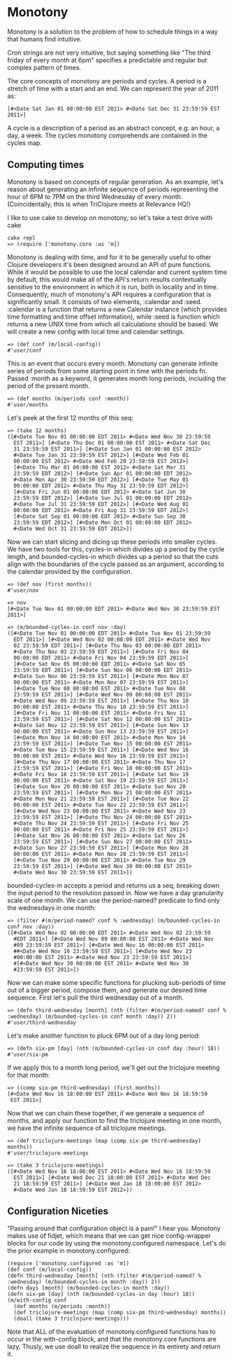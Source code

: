 # Monotony

Monotony is a solution to the problem of how to schedule things in a
way that humans find intuitive.

Cron strings are not very intuitive, but saying something like "The
third friday of every month at 6pm" specifies a predictable and
regular but complex pattern of times.

The core concepts of monotony are periods and cycles. A period is
a stretch of time with a start and an end. We can represent
the year of 2011 as:

    [#<Date Sat Jan 01 00:00:00 EST 2011> #<Date Sat Dec 31 23:59:59 EST 2011>]

A cycle is a description of a period as an abstract concept, e.g. an hour,
a day, a week. The cycles monotony comprehends are contained in the cycles
map.

## Computing times

Monotony is based on concepts of regular generation. As an example,
let's reason about generating an infinite sequence of periods
representing the hour of 6PM to 7PM on the third Wednesday of every
month. (Coincidentally, this is when TriClojure meets at Relevance
HQ!)

I like to use cake to develop on monotony, so let's take a test drive with
cake

    cake repl
    => (require ['monotony.core :as 'm])

Monotony is dealing with time, and for it to be generally useful to
other Clojure developers it's been designed around an API of pure
functions. While it would be possible to use the local calendar and
current system time by default, this would make all of the API's
return results contextually sensitive to the environment in which it
is run, both in locality and in time. Consequently, much of monotony's
API requires a configuration that is significantly small. It consists
of two elements, :calendar and :seed.  :calendar is a function that
returns a new Calendar instance (which provides time formatting and
time offset information), while :seed is function which returns a new
UNIX time from which all calculations should be based. We will create
a new config with local time and calendar settings.

    => (def conf (m/local-config))
    #'user/conf

This is an event that occurs every month. Monotony can generate infinite
series of periods from some starting point in time with the periods fn.
Passed :month as a keyword, it generates month long periods, including
the period of the present month.

    => (def months (m/periods conf :month))
    #'user/months

Let's peek at the first 12 months of this seq:

    => (take 12 months)
    ([#<Date Tue Nov 01 00:00:00 EDT 2011> #<Date Wed Nov 30 23:59:59
      EST 2011>] [#<Date Thu Dec 01 00:00:00 EST 2011> #<Date Sat Dec
      31 23:59:59 EST 2011>] [#<Date Sun Jan 01 00:00:00 EST 2012>
      #<Date Tue Jan 31 23:59:59 EST 2012>] [#<Date Wed Feb 01
      00:00:00 EST 2012> #<Date Wed Feb 29 23:59:59 EST 2012>]
      [#<Date Thu Mar 01 00:00:00 EST 2012> #<Date Sat Mar 31
      23:59:59 EDT 2012>] [#<Date Sun Apr 01 00:00:00 EDT 2012>
      #<Date Mon Apr 30 23:59:59 EDT 2012>] [#<Date Tue May 01
      00:00:00 EDT 2012> #<Date Thu May 31 23:59:59 EDT 2012>]
      [#<Date Fri Jun 01 00:00:00 EDT 2012> #<Date Sat Jun 30
      23:59:59 EDT 2012>] [#<Date Sun Jul 01 00:00:00 EDT 2012>
      #<Date Tue Jul 31 23:59:59 EDT 2012>] [#<Date Wed Aug 01
      00:00:00 EDT 2012> #<Date Fri Aug 31 23:59:59 EDT 2012>]
      [#<Date Sat Sep 01 00:00:00 EDT 2012> #<Date Sun Sep 30
      23:59:59 EDT 2012>] [#<Date Mon Oct 01 00:00:00 EDT 2012>
      #<Date Wed Oct 31 23:59:59 EDT 2012>])

Now we can start slicing and dicing up these periods into smaller
cycles. We have two tools for this, cycles-in which divides up a
period by the cycle length, and bounded-cycles-in which divides up a
period so that the cuts align with the boundaries of the cycle passed
as an argument, according to the calendar provided by the
configuration.

    => (def nov (first months))
    #'user/nov

    => nov
    [#<Date Tue Nov 01 00:00:00 EDT 2011> #<Date Wed Nov 30 23:59:59 EST 2011>]

    => (m/bounded-cycles-in conf nov :day)
    ([#<Date Tue Nov 01 00:00:00 EDT 2011> #<Date Tue Nov 01 23:59:59
      EDT 2011>] [#<Date Wed Nov 02 00:00:00 EDT 2011> #<Date Wed Nov
      02 23:59:59 EDT 2011>] [#<Date Thu Nov 03 00:00:00 EDT 2011>
      #<Date Thu Nov 03 23:59:59 EDT 2011>] [#<Date Fri Nov 04
      00:00:00 EDT 2011> #<Date Fri Nov 04 23:59:59 EDT 2011>]
      [#<Date Sat Nov 05 00:00:00 EDT 2011> #<Date Sat Nov 05
      23:59:59 EDT 2011>] [#<Date Sun Nov 06 00:00:00 EDT 2011>
      #<Date Sun Nov 06 23:59:59 EST 2011>] [#<Date Mon Nov 07
      00:00:00 EST 2011> #<Date Mon Nov 07 23:59:59 EST 2011>]
      [#<Date Tue Nov 08 00:00:00 EST 2011> #<Date Tue Nov 08
      23:59:59 EST 2011>] [#<Date Wed Nov 09 00:00:00 EST 2011>
      #<Date Wed Nov 09 23:59:59 EST 2011>] [#<Date Thu Nov 10
      00:00:00 EST 2011> #<Date Thu Nov 10 23:59:59 EST 2011>]
      [#<Date Fri Nov 11 00:00:00 EST 2011> #<Date Fri Nov 11
      23:59:59 EST 2011>] [#<Date Sat Nov 12 00:00:00 EST 2011>
      #<Date Sat Nov 12 23:59:59 EST 2011>] [#<Date Sun Nov 13
      00:00:00 EST 2011> #<Date Sun Nov 13 23:59:59 EST 2011>]
      [#<Date Mon Nov 14 00:00:00 EST 2011> #<Date Mon Nov 14
      23:59:59 EST 2011>] [#<Date Tue Nov 15 00:00:00 EST 2011>
      #<Date Tue Nov 15 23:59:59 EST 2011>] [#<Date Wed Nov 16
      00:00:00 EST 2011> #<Date Wed Nov 16 23:59:59 EST 2011>]
      [#<Date Thu Nov 17 00:00:00 EST 2011> #<Date Thu Nov 17
      23:59:59 EST 2011>] [#<Date Fri Nov 18 00:00:00 EST 2011>
      #<Date Fri Nov 18 23:59:59 EST 2011>] [#<Date Sat Nov 19
      00:00:00 EST 2011> #<Date Sat Nov 19 23:59:59 EST 2011>]
      [#<Date Sun Nov 20 00:00:00 EST 2011> #<Date Sun Nov 20
      23:59:59 EST 2011>] [#<Date Mon Nov 21 00:00:00 EST 2011>
      #<Date Mon Nov 21 23:59:59 EST 2011>] [#<Date Tue Nov 22
      00:00:00 EST 2011> #<Date Tue Nov 22 23:59:59 EST 2011>]
      [#<Date Wed Nov 23 00:00:00 EST 2011> #<Date Wed Nov 23
      23:59:59 EST 2011>] [#<Date Thu Nov 24 00:00:00 EST 2011>
      #<Date Thu Nov 24 23:59:59 EST 2011>] [#<Date Fri Nov 25
      00:00:00 EST 2011> #<Date Fri Nov 25 23:59:59 EST 2011>]
      [#<Date Sat Nov 26 00:00:00 EST 2011> #<Date Sat Nov 26
      23:59:59 EST 2011>] [#<Date Sun Nov 27 00:00:00 EST 2011>
      #<Date Sun Nov 27 23:59:59 EST 2011>] [#<Date Mon Nov 28
      00:00:00 EST 2011> #<Date Mon Nov 28 23:59:59 EST 2011>]
      [#<Date Tue Nov 29 00:00:00 EST 2011> #<Date Tue Nov 29
      23:59:59 EST 2011>] [#<Date Wed Nov 30 00:00:00 EST 2011>
      #<Date Wed Nov 30 23:59:59 EST 2011>])

bounded-cycles-in accepts a period and returns us a seq, breaking down
the input period to the resolution passed in. Now we have a day
granularity scale of one month. We can use the period-named? predicate
to find only the wednesdays in one month:

    => (filter #(m/period-named? conf % :wednesday) (m/bounded-cycles-in conf nov :day))
    ([#<Date Wed Nov 02 00:00:00 EDT 2011> #<Date Wed Nov 02 23:59:59
      #EDT 2011>] [#<Date Wed Nov 09 00:00:00 EST 2011> #<Date Wed Nov
      #09 23:59:59 EST 2011>] [#<Date Wed Nov 16 00:00:00 EST 2011>
      ##<Date Wed Nov 16 23:59:59 EST 2011>] [#<Date Wed Nov 23
      #00:00:00 EST 2011> #<Date Wed Nov 23 23:59:59 EST 2011>]
      #[#<Date Wed Nov 30 00:00:00 EST 2011> #<Date Wed Nov 30
      #23:59:59 EST 2011>])

Now we can make some specific functions for plucking sub-periods of
time out of a bigger period, compose them, and generate our desired
time sequence. First let's pull the third wednesday out of a month.

    => (defn third-wednesday [month] (nth (filter #(m/period-named? conf % :wednesday) (m/bounded-cycles-in conf month :day)) 2))
    #'user/third-wednesday

Let's make another function to pluck 6PM out of a day long period:

    => (defn six-pm [day] (nth (m/bounded-cycles-in conf day :hour) 18))
    #'user/six-pm

If we apply this to a month long period, we'll get out the triclojure
meeting for that month:

    => ((comp six-pm third-wednesday) (first months))
    [#<Date Wed Nov 16 18:00:00 EST 2011> #<Date Wed Nov 16 18:59:59
     EST 2011>]

Now that we can chain these together, if we generate a sequence of
months, and apply our function to find the triclojure meeting in one
month, we have the infinite sequence of all triclojure meetings.

    => (def triclojure-meetings (map (comp six-pm third-wednesday) months))
    #'user/triclojure-meetings

    => (take 3 triclojure-meetings)
    ([#<Date Wed Nov 16 18:00:00 EST 2011> #<Date Wed Nov 16 18:59:59
      EST 2011>] [#<Date Wed Dec 21 18:00:00 EST 2011> #<Date Wed Dec
      21 18:59:59 EST 2011>] [#<Date Wed Jan 18 18:00:00 EST 2012>
      #<Date Wed Jan 18 18:59:59 EST 2012>])

## Configuration Niceties

"Passing around that configuration object is a pain!" I hear
you. Monotony makes use of fidjet, which means that we can get nice
config-wrapper blocks for our code by using the monotony.configured
namespace. Let's do the prior example in monotony.configured:

    (require ['monotony.configured :as 'm])
    (def conf (m/local-config))
    (defn third-wednesday [month] (nth (filter #(m/period-named? % :wednesday) (m/bounded-cycles-in month :day)) 2))
    (defn days [month] (m/bounded-cycles-in month :day))
    (defn six-pm [day] (nth (m/bounded-cycles-in day :hour) 18))
    (m/with-config conf
      (def months (m/periods :month))
      (def triclojure-meetings (map (comp six-pm third-wednesday) months))
      (doall (take 3 triclojure-meetings)))

Note that ALL of the evaluation of monotony.configured functions has
to occur in the with-config block, and that the monotony.core
functions are lazy. Thusly, we use doall to realize the sequence in
its entirety and return it.
